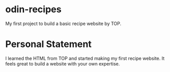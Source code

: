 # odin-recipes
My first project to build a basic recipe website by TOP.

# Personal Statement
I learned the HTML from TOP and started making my first recipe website. It feels great to build a website with your own expertise.